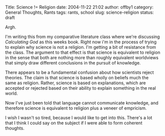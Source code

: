 Title: Science != Religion
date: 2004-11-22 21:02
author: offby1
category: General Thoughts, Rants
tags: rants, school
slug: science-religion
status: draft

Argh.

I'm writing this from my comparative literature class where we're discussing _Calculating God_ as this weeks book. Right now i'm in the process of trying to explain why science is not a religion. I'm getting a bit of resistance from the class. The argument to that effect is that science is equivalent to religion in the sense that both are nothing more than roughly equivalent worldviews that simply draw different conclusions in the pursuit of knowledge.

There appears to be a fundamental confusion about how scientists reject theories. The claim is that science is based wholly on beliefs much the same as religion. Rather, science is based on explanations, which are accepted or rejected based on their ability to explain something in the real world.

Now I've just been told that language cannot communicate knowledge, and therefore science is equivalent to religion plus a veneer of empricism.

I wish I wasn't so tired, because I would like to get into this. There's a lot that I think I could say on the subject if I were able to form coherent thoughts.
